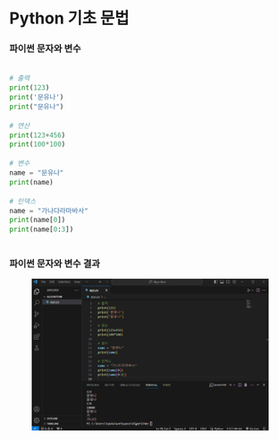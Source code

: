 # Python 기초 문법

### 파이썬 문자와 변수

```python

# 출력
print(123)
print('문유나')
print("문유나")

# 연산
print(123+456)
print(100*100)

# 변수
name = "문유나"
print(name)

# 인덱스
name = "가나다라마바사"
print(name[0])
print(name[0:3])
 
```

### 파이썬 문자와 변수 결과

<figure><img src="../.gitbook/assets/파이썬 테스트.png" alt=""><figcaption></figcaption></figure>
